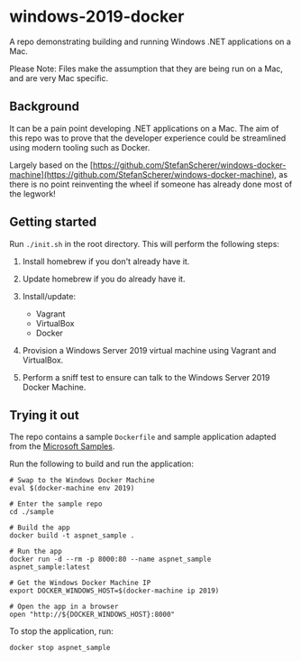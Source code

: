 # windows-2019-docker

A repo demonstrating building and running Windows .NET applications on a Mac.

Please Note: Files make the assumption that they are being run on a Mac, and are very Mac specific.

## Background

It can be a pain point developing .NET applications on a Mac. The aim of this repo was to prove that the developer experience could be streamlined using modern tooling such as Docker.

Largely based on the [https://github.com/StefanScherer/windows-docker-machine](https://github.com/StefanScherer/windows-docker-machine), as there is no point reinventing the wheel if someone has already done most of the legwork!

## Getting started

Run `./init.sh` in the root directory. This will perform the following steps:

1. Install homebrew if you don't already have it.
1. Update homebrew if you do already have it.
1. Install/update:

   - Vagrant
   - VirtualBox
   - Docker

1. Provision a Windows Server 2019 virtual machine using Vagrant and VirtualBox.
1. Perform a sniff test to ensure can talk to the Windows Server 2019 Docker Machine.

## Trying it out

The repo contains a sample `Dockerfile` and sample application adapted from the [Microsoft Samples](https://github.com/Microsoft/dotnet-framework-docker/tree/master/samples/aspnetapp).

Run the following to build and run the application:

```console
# Swap to the Windows Docker Machine
eval $(docker-machine env 2019)

# Enter the sample repo
cd ./sample

# Build the app
docker build -t aspnet_sample .

# Run the app
docker run -d --rm -p 8000:80 --name aspnet_sample aspnet_sample:latest

# Get the Windows Docker Machine IP
export DOCKER_WINDOWS_HOST=$(docker-machine ip 2019)

# Open the app in a browser
open "http://${DOCKER_WINDOWS_HOST}:8000"
```

To stop the application, run:

```console
docker stop aspnet_sample
```
